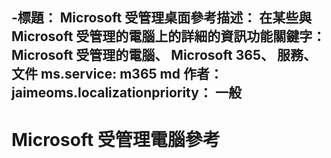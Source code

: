 -標題： Microsoft 受管理桌面參考描述： 在某些與 Microsoft 受管理的電腦上的詳細的資訊功能關鍵字： Microsoft 受管理的電腦、 Microsoft 365、 服務、 文件 ms.service: m365 md 作者： jaimeoms.localizationpriority： 一般
---

# <a name="microsoft-managed-desktop-reference"></a>Microsoft 受管理電腦參考